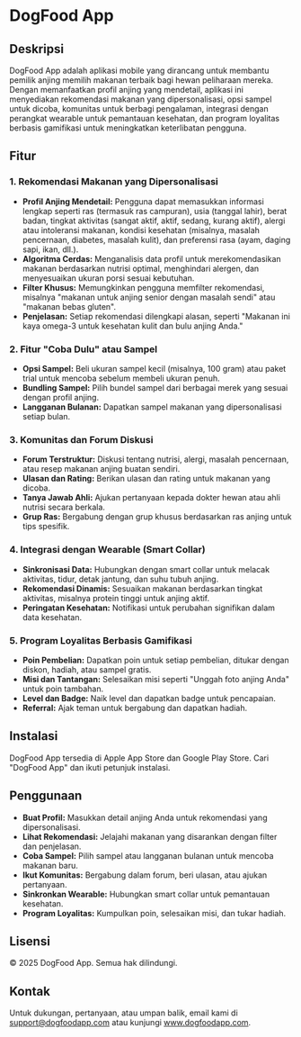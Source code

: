 # DogFood App

## Deskripsi
DogFood App adalah aplikasi mobile yang dirancang untuk membantu pemilik anjing memilih makanan terbaik bagi hewan peliharaan mereka. Dengan memanfaatkan profil anjing yang mendetail, aplikasi ini menyediakan rekomendasi makanan yang dipersonalisasi, opsi sampel untuk dicoba, komunitas untuk berbagi pengalaman, integrasi dengan perangkat wearable untuk pemantauan kesehatan, dan program loyalitas berbasis gamifikasi untuk meningkatkan keterlibatan pengguna.

## Fitur

### 1. Rekomendasi Makanan yang Dipersonalisasi
- **Profil Anjing Mendetail:** Pengguna dapat memasukkan informasi lengkap seperti ras (termasuk ras campuran), usia (tanggal lahir), berat badan, tingkat aktivitas (sangat aktif, aktif, sedang, kurang aktif), alergi atau intoleransi makanan, kondisi kesehatan (misalnya, masalah pencernaan, diabetes, masalah kulit), dan preferensi rasa (ayam, daging sapi, ikan, dll.).
- **Algoritma Cerdas:** Menganalisis data profil untuk merekomendasikan makanan berdasarkan nutrisi optimal, menghindari alergen, dan menyesuaikan ukuran porsi sesuai kebutuhan.
- **Filter Khusus:** Memungkinkan pengguna memfilter rekomendasi, misalnya "makanan untuk anjing senior dengan masalah sendi" atau "makanan bebas gluten".
- **Penjelasan:** Setiap rekomendasi dilengkapi alasan, seperti "Makanan ini kaya omega-3 untuk kesehatan kulit dan bulu anjing Anda."

### 2. Fitur "Coba Dulu" atau Sampel
- **Opsi Sampel:** Beli ukuran sampel kecil (misalnya, 100 gram) atau paket trial untuk mencoba sebelum membeli ukuran penuh.
- **Bundling Sampel:** Pilih bundel sampel dari berbagai merek yang sesuai dengan profil anjing.
- **Langganan Bulanan:** Dapatkan sampel makanan yang dipersonalisasi setiap bulan.

### 3. Komunitas dan Forum Diskusi
- **Forum Terstruktur:** Diskusi tentang nutrisi, alergi, masalah pencernaan, atau resep makanan anjing buatan sendiri.
- **Ulasan dan Rating:** Berikan ulasan dan rating untuk makanan yang dicoba.
- **Tanya Jawab Ahli:** Ajukan pertanyaan kepada dokter hewan atau ahli nutrisi secara berkala.
- **Grup Ras:** Bergabung dengan grup khusus berdasarkan ras anjing untuk tips spesifik.

### 4. Integrasi dengan Wearable (Smart Collar)
- **Sinkronisasi Data:** Hubungkan dengan smart collar untuk melacak aktivitas, tidur, detak jantung, dan suhu tubuh anjing.
- **Rekomendasi Dinamis:** Sesuaikan makanan berdasarkan tingkat aktivitas, misalnya protein tinggi untuk anjing aktif.
- **Peringatan Kesehatan:** Notifikasi untuk perubahan signifikan dalam data kesehatan.

### 5. Program Loyalitas Berbasis Gamifikasi
- **Poin Pembelian:** Dapatkan poin untuk setiap pembelian, ditukar dengan diskon, hadiah, atau sampel gratis.
- **Misi dan Tantangan:** Selesaikan misi seperti "Unggah foto anjing Anda" untuk poin tambahan.
- **Level dan Badge:** Naik level dan dapatkan badge untuk pencapaian.
- **Referral:** Ajak teman untuk bergabung dan dapatkan hadiah.

## Instalasi
DogFood App tersedia di Apple App Store dan Google Play Store. Cari "DogFood App" dan ikuti petunjuk instalasi.

## Penggunaan
- **Buat Profil:** Masukkan detail anjing Anda untuk rekomendasi yang dipersonalisasi.
- **Lihat Rekomendasi:** Jelajahi makanan yang disarankan dengan filter dan penjelasan.
- **Coba Sampel:** Pilih sampel atau langganan bulanan untuk mencoba makanan baru.
- **Ikut Komunitas:** Bergabung dalam forum, beri ulasan, atau ajukan pertanyaan.
- **Sinkronkan Wearable:** Hubungkan smart collar untuk pemantauan kesehatan.
- **Program Loyalitas:** Kumpulkan poin, selesaikan misi, dan tukar hadiah.

## Lisensi
© 2025 DogFood App. Semua hak dilindungi.

## Kontak
Untuk dukungan, pertanyaan, atau umpan balik, email kami di support@dogfoodapp.com atau kunjungi www.dogfoodapp.com.